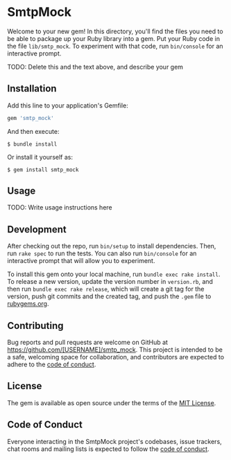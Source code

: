 # SmtpMock

Welcome to your new gem! In this directory, you'll find the files you need to be able to package up your Ruby library into a gem. Put your Ruby code in the file `lib/smtp_mock`. To experiment with that code, run `bin/console` for an interactive prompt.

TODO: Delete this and the text above, and describe your gem

## Installation

Add this line to your application's Gemfile:

```ruby
gem 'smtp_mock'
```

And then execute:

    $ bundle install

Or install it yourself as:

    $ gem install smtp_mock

## Usage

TODO: Write usage instructions here

## Development

After checking out the repo, run `bin/setup` to install dependencies. Then, run `rake spec` to run the tests. You can also run `bin/console` for an interactive prompt that will allow you to experiment.

To install this gem onto your local machine, run `bundle exec rake install`. To release a new version, update the version number in `version.rb`, and then run `bundle exec rake release`, which will create a git tag for the version, push git commits and the created tag, and push the `.gem` file to [rubygems.org](https://rubygems.org).

## Contributing

Bug reports and pull requests are welcome on GitHub at https://github.com/[USERNAME]/smtp_mock. This project is intended to be a safe, welcoming space for collaboration, and contributors are expected to adhere to the [code of conduct](https://github.com/[USERNAME]/smtp_mock/blob/master/CODE_OF_CONDUCT.md).

## License

The gem is available as open source under the terms of the [MIT License](https://opensource.org/licenses/MIT).

## Code of Conduct

Everyone interacting in the SmtpMock project's codebases, issue trackers, chat rooms and mailing lists is expected to follow the [code of conduct](https://github.com/[USERNAME]/smtp_mock/blob/master/CODE_OF_CONDUCT.md).
